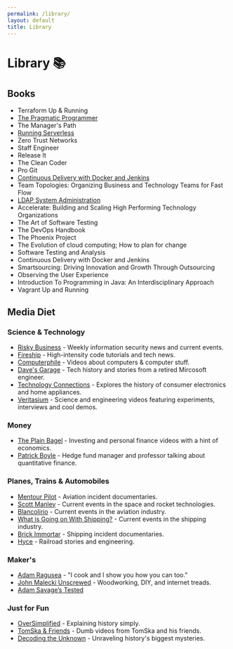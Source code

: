 ```yaml
---
permalink: /library/
layout: default
title: Library
---
```


# Library 📚

## Books

- Terraform Up & Running
- [The Pragmatic Programmer](/library/the-pragmatic-programmer)
- The Manager's Path
- [Running Serverless](/library/running-serverless-adzic)
- Zero Trust Networks
- Staff Engineer
- Release It
- The Clean Coder
- Pro Git
- [Continuous Delivery with Docker and Jenkins](/library/continuous-delivery-with-docker-and-jenkins)
- Team Topologies: Organizing Business and Technology Teams for Fast Flow 
- [LDAP System Administration](/library/ldap-system-administration)
- Accelerate: Building and Scaling High Performing Technology Organizations 
- The Art of Software Testing
- The DevOps Handbook
- The Phoenix Project
- The Evolution of cloud computing; How to plan for change
- Software Testing and Analysis
- Continuous Delivery with Docker and Jenkins
- Smartsourcing: Driving Innovation and Growth Through Outsourcing
- Observing the User Experience
- Introduction To Programming in Java: An Interdisciplinary Approach
- Vagrant Up and Running

## Media Diet

### Science & Technology 

- [Risky Business](https://risky.biz/) - Weekly information security news and current events.
- [Fireship](https://www.youtube.com/@Fireship) - High-intensity code tutorials and tech news.
- [Computerphile](https://www.youtube.com/@Computerphile) - Videos about computers & computer stuff.
- [Dave's Garage](https://www.youtube.com/@DavesGarage) - Tech history and stories from a retired Mircosoft engineer.
- [Technology Connections](https://www.youtube.com/@TechnologyConnections) - Explores the history of consumer electronics and home appliances.
- [Veritasium](https://www.veritasium.com/) - Science and engineering videos featuring experiments, interviews and cool demos.

### Money 

- [The Plain Bagel](https://www.youtube.com/@ThePlainBagel) - Investing and personal finance videos with a hint of economics.
- [Patrick Boyle](https://www.youtube.com/@PBoyle) - Hedge fund manager and professor talking about quantitative finance.

### Planes, Trains & Automobiles

- [Mentour Pilot](https://www.youtube.com/@MentourPilot) - Aviation incident documentaries. 
- [Scott Manley](https://www.youtube.com/@scottmanley) - Current events in the space and rocket technologies.
- [Blancolirio](https://www.youtube.com/@blancolirio) - Current events in the aviation industry. 
- [What is Going on With Shipping?](https://www.youtube.com/@wgowshipping) - Current events in the shipping industry.
- [Brick Immortar](https://www.youtube.com/@BrickImmortar) - Shipping incident documentaries.
- [Hyce](https://www.youtube.com/@Hyce777) - Railroad stories and engineering. 

### Maker's 

- [Adam Ragusea](https://www.youtube.com/@aragusea) - "I cook and I show you how you can too."
- [John Malecki Unscrewed](https://www.youtube.com/@John_Malecki) - Woodworking, DIY, and internet treads.
- [Adam Savage’s Tested](https://www.youtube.com/@tested)

### Just for Fun

- [OverSimplified](https://www.youtube.com/@OverSimplified) - Explaining history simply.
- [TomSka & Friends](https://www.youtube.com/@TomSkaAndFriends) - Dumb videos from TomSka and his friends.
- [Decoding the Unknown](https://podcasts.apple.com/gb/podcast/decoding-the-unknown/id1595803887) - Unraveling history's biggest mysteries. 
